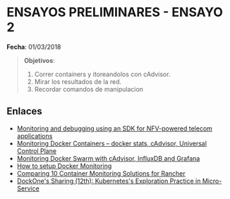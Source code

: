 # ENSAYOS PRELIMINARES - ENSAYO 2

**Fecha**: 01/03/2018

> **Objetivos**:
> 1. Correr containers y itoreandolos con cAdvisor.
> 2. Mirar los resultados de la red.
> 3. Recordar comandos de manipulacion



## Enlaces
* [Monitoring and debugging using an SDK for NFV-powered telecom applications](https://biblio.ugent.be/publication/8521281/file/8521284.pdf)
* [Monitoring Docker Containers – docker stats, cAdvisor, Universal Control Plane](https://blog.couchbase.com/monitoring-docker-containers-docker-stats-cadvisor-universal-control-plane/)
* [Monitoring Docker Swarm with cAdvisor, InfluxDB and Grafana](tps://botleg.com/stories/monitoring-docker-swarm-with-cadvisor-influxdb-and-grafana/)
* [How to setup Docker Monitoring](https://www.brianchristner.io/how-to-setup-docker-monitoring/)
* [Comparing 10 Container Monitoring Solutions for Rancher](http://rancher.com/comparing-10-container-monitoring-solutions-rancher/)
* [DockOne's Sharing (12th): Kubernetes's Exploration Practice in Micro-Service](http://www.dockermall.com/dockones-sharing-12th-kubernetess-exploration-practice-in-micro-service/)

